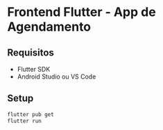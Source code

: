# Frontend Flutter - App de Agendamento

## Requisitos
- Flutter SDK
- Android Studio ou VS Code

## Setup
```bash
flutter pub get
flutter run
```
